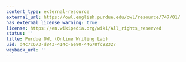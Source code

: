 ```yaml
---
content_type: external-resource
external_url: https://owl.english.purdue.edu/owl/resource/747/01/
has_external_license_warning: true
license: https://en.wikipedia.org/wiki/All_rights_reserved
status: ''
title: Purdue OWL (Online Writing Lab)
uid: d4c7c673-d843-414c-ae90-44678fc92327
wayback_url: ''
---
```

